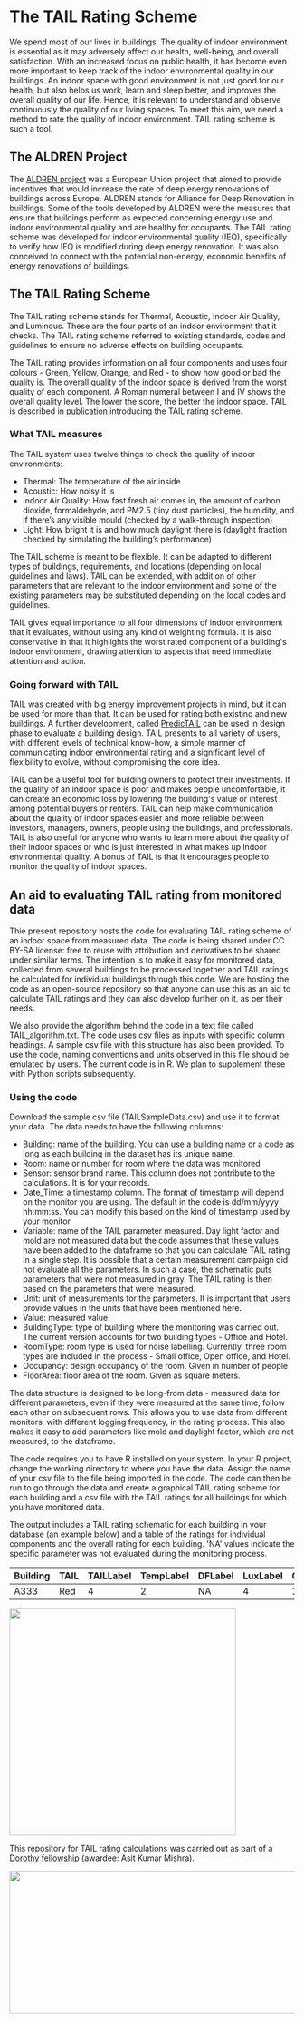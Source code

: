 # The TAIL Rating Scheme
We spend most of our lives in buildings. The quality of indoor environment is essential as it may adversely affect our health, well-being, and overall satisfaction. With an increased focus on public health, it has become even more important to keep track of the indoor environmental quality in our buildings. An indoor space with good environment is not just good for our health, but also helps us work, learn and sleep better, and improves the overall quality of our life. Hence, it is relevant to understand and observe continuously the quality of our living spaces. To meet this aim, we need a method to rate the quality of indoor environment. TAIL rating scheme is such a tool.

## The ALDREN Project
The [ALDREN project](https://aldren.eu) was a European Union project that aimed to provide incentives that would increase the rate of deep energy renovations of buildings across Europe. ALDREN stands for Alliance for Deep Renovation in buildings. Some of the tools developed by ALDREN were the measures that ensure that buildings perform as expected concerning energy use and indoor environmental quality and are healthy for occupants. The TAIL rating scheme was developed for indoor environmental quality (IEQ), specifically to verify how IEQ is modified during deep energy renovation. It was also conceived to connect with the potential non-energy, economic benefits of energy renovations of buildings.

## The TAIL Rating Scheme
The TAIL rating scheme stands for Thermal, Acoustic, Indoor Air Quality, and Luminous. These are the four parts of an indoor environment that it checks. The TAIL rating scheme referred to existing standards, codes and guidelines to ensure no adverse effects on building occupants.

The TAIL rating provides information on all four components and uses four colours - Green, Yellow, Orange, and Red - to show how good or bad the quality is. The overall quality of the indoor space is derived from the worst quality of each component. A Roman numeral between I and IV shows the overall quality level. The lower the score, the better the indoor space. TAIL is described in [publication](https://www.sciencedirect.com/science/article/pii/S0378778821003133) introducing the TAIL rating scheme. 


### What TAIL measures
The TAIL system uses twelve things to check the quality of indoor environments:

* Thermal: The temperature of the air inside
* Acoustic: How noisy it is
* Indoor Air Quality: How fast fresh air comes in, the amount of carbon dioxide, formaldehyde, and PM2.5 (tiny dust particles), the humidity, and if there’s any visible mould (checked by a walk-through inspection)
* Light: How bright it is and how much daylight there is (daylight fraction checked by simulating the building’s performance)

The TAIL scheme is meant to be flexible. It can be adapted to different types of buildings, requirements, and locations (depending on local guidelines and laws). TAIL can be extended, with addition of other parameters that are relevant to the indoor environment and some of the existing parameters may be substituted depending on the local codes and guidelines. 

TAIL gives equal importance to all four dimensions of indoor environment that it evaluates, without using any kind of weighting formula. It is also conservative in that it highlights the worst rated component of a building's indoor environment, drawing attention to aspects that need immediate attention and action.

### Going forward with TAIL
TAIL was created with big energy improvement projects in mind, but it can be used for more than that. It can be used for rating both existing and new buildings. A further development, called [PredicTAIL](https://www.sciencedirect.com/science/article/pii/S037877882200010X) can be used in design phase to evaluate a building design. TAIL presents to all variety of users, with different levels of technical know-how, a simple manner of communicating indoor environmental rating and a significant level of flexibility to evolve, without compromising the core idea.

TAIL can be a useful tool for building owners to protect their investments. If the quality of an indoor space is poor and makes people uncomfortable, it can create an economic loss by lowering the building's value or interest among potential buyers or renters. TAIL can help make communication about the quality of indoor spaces easier and more reliable between investors, managers, owners, people using the buildings, and professionals. TAIL is also useful for anyone who wants to learn more about the quality of their indoor spaces or who is just interested in what makes up indoor environmental quality. A bonus of TAIL is that it encourages people to monitor the quality of indoor spaces.

## An aid to evaluating TAIL rating from monitored data
Thie present repository hosts the code for evaluating TAIL rating scheme of an indoor space from measured data. The code is being shared under CC BY-SA license: free to reuse with attribution and derivatives to be shared under similar terms. The intention is to make it easy for monitored data, collected from several buildings to be processed together and TAIL ratings be calculated for individual buildings through this code. We are hosting the code as an open-source repository so that anyone can use this as an aid to calculate TAIL ratings and they can also develop further on it, as per their needs. 

We also provide the algorithm behind the code in a text file called TAIL_algorithm.txt. The code uses csv files as inputs with specific column headings. A sample csv file with this structure has also been provided. To use the code, naming conventions and units observed in this file should be emulated by users. The current code is in R. We plan to supplement these with Python scripts subsequently. 

### Using the code
Download the sample csv file (TAILSampleData.csv) and use it to format your data. The data needs to have the following columns:
* Building: name of the building. You can use a building name or a code as long as each building in the dataset has its unique name.
* Room: name or number for room where the data was monitored
* Sensor: sensor brand name. This column does not contribute to the calculations. It is for your records.
* Date_Time: a timestamp column. The format of timestamp will depend on the monitor you are using. The default in the code is dd/mm/yyyy hh:mm:ss. You can modify this based on the kind of timestamp used by your monitor
* Variable: name of the TAIL parameter measured. Day light factor and mold are not measured data but the code assumes that these values have been added to the dataframe so that you can calculate TAIL rating in a single step. It is possible that a certain measurement campaign did not evaluate all the parameters. In such a case, the schematic puts parameters that were not measured in gray. The TAIL rating is then based on the parameters that were measured.
* Unit: unit of measurements for the parameters. It is important that users provide values in the units that have been mentioned here.
* Value: measured value.
* BuildingType: type of building where the monitoring was carried out. The current version accounts for two building types - Office and Hotel.
* RoomType: room type is used for noise labelling. Currently, three room types are included in the process - Small office, Open office, and Hotel.
* Occupancy: design occupancy of the room. Given in number of people
* FloorArea: floor area of the room. Given as square meters. 

The data structure is designed to be long-from data - measured data for different parameters, even if they were measured at the same time, follow each other on subsequent rows. This allows you to use data from different monitors, with different logging frequency, in the rating process. This also makes it easy to add parameters like mold and daylight factor, which are not measured, to the dataframe.  

The code requires you to have R installed on your system. In your R project, change the working directory to where you have the data. Assign the name of your csv file to the file being imported in the code. The code can then be run to go through the data and create a graphical TAIL rating scheme for each building and a csv file with the TAIL ratings for all buildings for which you have monitored data.

The output includes a TAIL rating schematic for each building in your database (an example below) and a table of the ratings for individual components and the overall rating for each building. 'NA' values indicate the specific parameter was not evaluated during the monitoring process.


|Building|	TAIL|	TAILLabel	|TempLabel|	DFLabel|	LuxLabel|	CO2Label|	RHLabel|	BenzeneLabel|	FormaldehydeLabel|	PM2.5Label|	RadonLabel|	VentilationLabel|	MoldLabel|	NoiseLabel|
|----|	----|	----|	----|	----|	----|	----|	----|	----|	----|	----|	----|	----|	----|	----|
|A333|	Red|	4|	2|	NA|	4|	1|	1|	NA|	1|	1|	NA|	NA|	NA|	4|



<img src="https://github.com/user-attachments/assets/d1c4c82c-bebb-43c8-a425-951756bdeec3" width="400" height="400">


This repository for TAIL rating calculations was carried out as part of a [Dorothy fellowship](https://dorothy.ie) (awardee: Asit Kumar Mishra).

<img src="https://github.com/user-attachments/assets/26ef327e-0f17-4cfe-af0d-75e5cc8edeb6" width="544" height="252">

